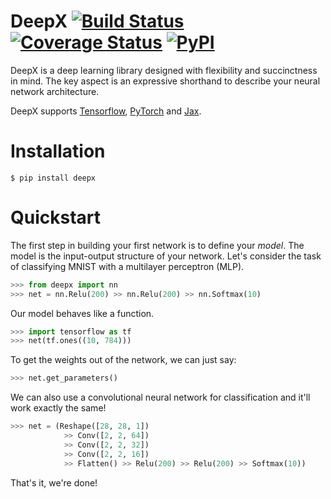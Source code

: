 # DeepX [![Build Status](https://travis-ci.org/sharadmv/deepx.svg?branch=master)](https://travis-ci.org/sharadmv/deepx) [![Coverage Status](https://coveralls.io/repos/sharadmv/deepx/badge.svg?branch=master&service=github)](https://coveralls.io/github/sharadmv/deepx?branch=master) [![PyPI](https://img.shields.io/pypi/v/deepx.svg)](https://pypi.python.org/pypi/deepx)
DeepX is a deep learning library designed with flexibility and succinctness in mind.
The key aspect is an expressive shorthand to describe your neural network architecture.

DeepX supports [Tensorflow](http://www.tensorflow.org), [PyTorch](https://pytorch.org/)
and [Jax](https://github.com/google/jax).

Installation
====================================

```
$ pip install deepx
```

Quickstart
=================================

The first step in building your first network is to define your *model*.
The model is the input-output structure of your network.
Let's consider the task of classifying MNIST with a multilayer perceptron (MLP).

```python
>>> from deepx import nn
>>> net = nn.Relu(200) >> nn.Relu(200) >> nn.Softmax(10)
```

Our model behaves like a function.
```python
>>> import tensorflow as tf
>>> net(tf.ones((10, 784)))
```
To get the weights out of the network, we can just say:
```python
>>> net.get_parameters()
```

We can also use a convolutional neural network for classification and it'll work exactly the same!
```python
>>> net = (Reshape([28, 28, 1])
            >> Conv([2, 2, 64])
            >> Conv([2, 2, 32])
            >> Conv([2, 2, 16])
            >> Flatten() >> Relu(200) >> Relu(200) >> Softmax(10))
```


That's it, we're done!
